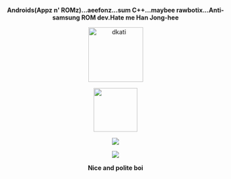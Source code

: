 <p align="center"><strong>Androids(Appz n' ROMz)...aeefonz...sum C++...maybee rawbotix...Anti-samsung ROM dev.Hate me Han Jong-hee</strong></p>
<p align="center"><img width="125" src="https://komarev.com/ghpvc/?username=dkati&style=flat-square" alt="dkati"></p>
<p align="center"><img width="100" src="https://user-images.githubusercontent.com/46964018/92511405-a5d08d80-f1e3-11ea-8883-7f063030787a.gif"></p>
<p align="center"><a href="https://github.com/dkati"><img src="https://github-readme-stats.vercel.app/api?username=dkati&show_icons=true&theme=dark&layout=compact"></a></p>
<p align="center"><a href="https://github.com/dkati"><img src="https://github-readme-stats.vercel.app/api/top-langs/?username=dkati&theme=dark&layout=compact"></a></p>
<p align="center"><strong>Nice and polite boi<strong></p>
